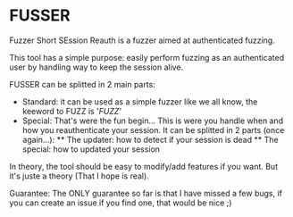 # FUSSER
Fuzzer Short SEssion Reauth is a fuzzer aimed at authenticated fuzzing.

This tool has a simple purpose: easily perform fuzzing as an authenticated user by handling way to keep the session alive.

FUSSER can be splitted in 2 main parts:
* Standard: it can be used as a simple fuzzer like we all know, the keeword to FUZZ is '$FUZZ$'
* Special: That's were the fun begin... This is were you handle when and how you reauthenticate your session. It can be splitted in 2 parts (once again...):
** The updater: how to detect if your session is dead
** The special: how to updated your session

In theory, the tool should be easy to modify/add features if you want. But it's juste a theory (That I hope is real).

Guarantee: The ONLY guarantee so far is that I have missed a few bugs, if you can create an issue if you find one, that would be nice ;)
